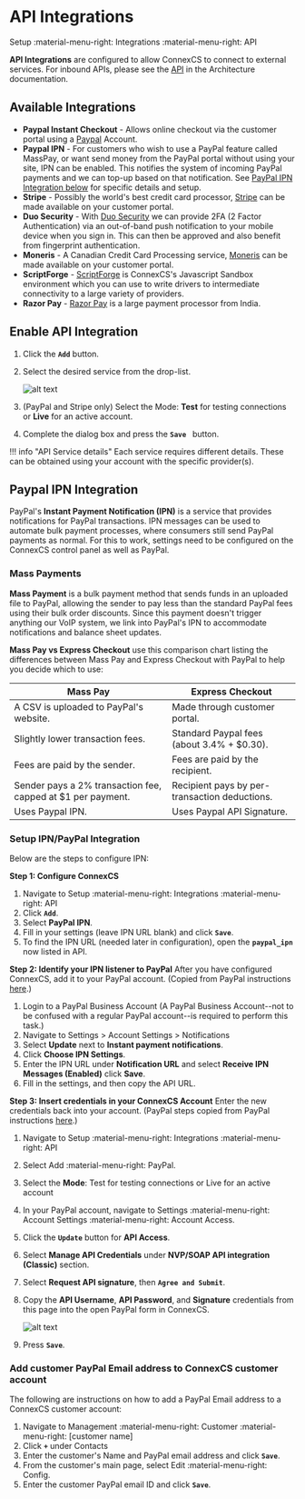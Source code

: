 # API Integrations
Setup :material-menu-right: Integrations :material-menu-right: API

**API Integrations** are configured to allow ConnexCS to connect to external services. For inbound APIs, please see the [API](/api) in the Architecture documentation. 

## Available Integrations

* **Paypal Instant Checkout** - Allows online checkout via the customer portal using a [Paypal](https://www.paypal.com) Account.
* **Paypal IPN** - For customers who wish to use a PayPal feature called MassPay, or want send money from the PayPal portal without using your site, IPN can be enabled. This notifies the system of incoming PayPal payments and we can top-up based on that notification. See [PayPal IPN Integration below](/customer-payments/) for specific details and setup. 
* **Stripe** - Possibly the world's best credit card processor, [Stripe](https://www.stripe.com) can be made available on your customer portal.
* **Duo Security** - With [Duo Security](https://duo.com/) we can provide 2FA (2 Factor Authentication) via an out-of-band push notification to your mobile device when you sign in. This can then be approved and also benefit from fingerprint authentication. 
* **Moneris** - A Canadian Credit Card Processing service, [Moneris](https://www.moneris.com/]) can be made available on your customer portal.
* **ScriptForge** - [ScriptForge](/developers/scriptforge/) is ConnexCS's Javascript Sandbox environment which you can use to write drivers to intermediate connectivity to a large variety of providers.
* **Razor Pay** - [Razor Pay](https://razorpay.com/) is a large payment processor from India.

## Enable API Integration

1. Click the **`Add`** button.
2. Select the desired service from the drop-list.

    ![alt text][api]

3. (PayPal and Stripe only) Select the Mode: **Test** for testing connections or **Live** for an active account.
4. Complete the dialog box and press the **`Save `** button.

!!! info "API Service details"
    Each service requires different details. These can be obtained using your account with the specific provider(s). 
    
## Paypal IPN Integration
PayPal's **Instant Payment Notification (IPN)** is a service that provides notifications for PayPal transactions. IPN messages can be used to automate bulk payment processes, where consumers still send PayPal payments as normal. For this to work, settings need to be configured on the ConnexCS control panel as well as PayPal.

### Mass Payments
**Mass Payment** is a bulk payment method that sends funds in an uploaded file to PayPal, allowing the sender to pay less than the standard PayPal fees using their bulk order discounts. Since this payment doesn't trigger anything our VoIP system, we link into PayPal's IPN to accommodate notifications and balance sheet updates.

**Mass Pay vs Express Checkout**
use this comparison chart listing the differences between Mass Pay and Express Checkout with PayPal to help you decide which to use:

|Mass Pay|Express Checkout|
|---|---|
|A CSV is uploaded to PayPal's website.|Made through customer portal.|
|Slightly lower transaction fees.|Standard Paypal fees (about 3.4% + $0.30).|
|Fees are paid by the sender.|Fees are paid by the recipient.|
|Sender pays a 2% transaction fee, capped at $1 per payment.|Recipient pays by per-transaction deductions.|
|Uses Paypal IPN.|Uses Paypal API Signature.|


### Setup IPN/PayPal Integration
Below are the steps to configure IPN:

**Step 1: Configure ConnexCS**
1. Navigate to Setup :material-menu-right: Integrations :material-menu-right: API
2. Click **`Add`**.
5. Select **PayPal IPN**.
6. Fill in your settings (leave IPN URL blank) and click **`Save`**.
7. To find the IPN URL (needed later in configuration), open the **`paypal_ipn`** now listed in API.

**Step 2: Identify your IPN listener to PayPal**
After you have configured ConnexCS, add it to your PayPal account. (Copied from PayPal instructions [here](https://developer.paypal.com/docs/api-basics/notifications/ipn/IPNSetup/#).)

1. Login to a PayPal Business Account (A PayPal Business Account--not to be confused with a regular PayPal account--is required to perform this task.)
2. Navigate to Settings > Account Settings > Notifications
3. Select **Update** next to **Instant payment notifications**.
4. Click **Choose IPN Settings**.
5. Enter the IPN URL under **Notification URL** and select **Receive IPN Messages (Enabled)** click **Save**. 
6. Fill in the settings, and then copy the API URL.

**Step 3: Insert credentials in your ConnexCS Account**
Enter the new credentials back into your account. (PayPal steps copied from PayPal instructions [here](https://developer.paypal.com/docs/api-basics/notifications/ipn/IPNSetup/#).)

1. Navigate to Setup :material-menu-right: Integrations :material-menu-right: API 
1. Select Add :material-menu-right: PayPal.
1. Select the **Mode**: Test for testing connections or Live for an active account
1. In your PayPal account, navigate to Settings :material-menu-right: Account Settings :material-menu-right: Account Access.
1. Click the **`Update`** button for **API Access**.
1. Select **Manage API Credentials** under **NVP/SOAP API integration (Classic)** section. 
1. Select **Request API signature**, then **`Agree and Submit`**.
1. Copy the **API Username**, **API Password**, and **Signature** credentials from this page into the open PayPal form in ConnexCS. 
    
    ![alt text][paypal-9] 

1. Press **`Save`**.

### Add customer PayPal Email address to ConnexCS customer account
The following are instructions on how to add a PayPal Email address to a ConnexCS customer account:

1. Navigate to Management :material-menu-right: Customer :material-menu-right: [customer name] 
1. Click **`+`** under Contacts
1. Enter the customer's Name and PayPal email address and click **`Save`**.
1. From the customer's main page, select Edit :material-menu-right: Config.
1. Enter the customer PayPal email ID and click **`Save`**.

[paypal-9]: /setup/img/paypal-9.png "Paypal-9"
[api]: /setup/img/api.png "API Integration"
